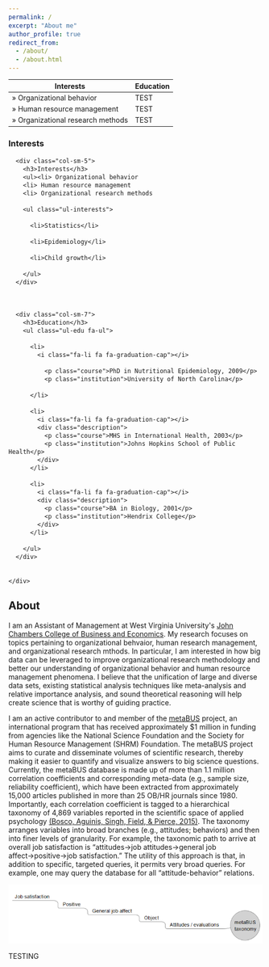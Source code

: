 ```yaml
---
permalink: /
excerpt: "About me"
author_profile: true
redirect_from: 
  - /about/
  - /about.html
---
```


| Interests | Education |
| ------------- | ------------- |
| &#187; Organizational behavior  | TEST |
| &#187; Human resource management  | TEST |
| &#187; Organizational research methods  | TEST |

<h3>Interests</h3>


<section>

<div class="row">
      
      <div class="col-sm-5">
        <h3>Interests</h3>
        <ul><li> Organizational behavior
        <li> Human resource management
        <li> Organizational research methods
        
        <ul class="ul-interests">
          
          <li>Statistics</li>
          
          <li>Epidemiology</li>
          
          <li>Child growth</li>
          
        </ul>
      </div>
      

      
      <div class="col-sm-7">
        <h3>Education</h3>
        <ul class="ul-edu fa-ul">
          
          <li>
            <i class="fa-li fa fa-graduation-cap"></i>
            
              <p class="course">PhD in Nutritional Epidemiology, 2009</p>
              <p class="institution">University of North Carolina</p>
            
          </li>
          
          <li>
            <i class="fa-li fa fa-graduation-cap"></i>
            <div class="description">
              <p class="course">MHS in International Health, 2003</p>
              <p class="institution">Johns Hopkins School of Public Health</p>
            </div>
          </li>
          
          <li>
            <i class="fa-li fa fa-graduation-cap"></i>
            <div class="description">
              <p class="course">BA in Biology, 2001</p>
              <p class="institution">Hendrix College</p>
            </div>
          </li>
          
        </ul>
      </div>
      

    </div>

  </section>

## About

I am an Assistant of Management at West Virginia University's <a href="https://business.wvu.edu">John Chambers College of Business and Economics</a>. My research focuses on topics pertaining to organizational behvaior, human research management, and organizational research mthods. In particular, I am interested in how big data can be leveraged to improve organizational research methodology and better our understanding of organizational behavior and human resource management phenomena. I believe that the unification of large and diverse data sets, existing statistical analysis techniques like meta-analysis and relative importance analysis, and sound theoretical reasoning will help create science that is worthy of guiding practice.

I am an active contributor to and member of the <a href="https://metaBUS.org">metaBUS</a> project, an international program that has received approximately $1 million in funding from agencies like the National Science Foundation and the Society for Human Resource Management (SHRM) Foundation. The metaBUS project aims to curate and disseminate volumes of scientific research, thereby making it easier to quantify and visualize answers to big science questions. Currently, the metaBUS database is made up of more than 1.1 million correlation coefficients and corresponding meta-data (e.g., sample size, reliability coefficient), which have been extracted from approximately 15,000 articles published in more than 25 OB/HR journals since 1980. Importantly, each correlation coefficient is tagged to a hierarchical taxonomy of 4,869 variables reported in the scientific space of applied psychology <a href="http://dx.doi.org/10.1037/a0038047">(Bosco, Aguinis, Singh, Field, & Pierce, 2015)</a>. The taxonomy arranges variables into broad branches (e.g., attitudes; behaviors) and then into finer levels of granularity. For example, the taxonomic path to arrive at overall job satisfaction is “attitudes&#8594;job attitudes&#8594;general job affect&#8594;positive&#8594;job satisfaction.” The utility of this approach is that, in addition to specific, targeted queries, it permits very broad queries. For example, one may query the database for all “attitude-behavior” relations. 

<img src= '/images/metabusTaxonomy.PNG'>

TESTING
